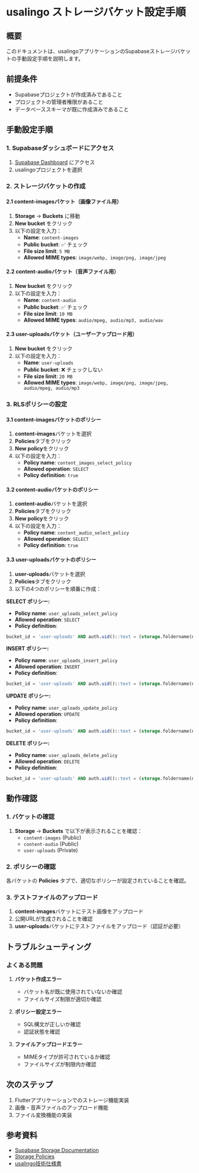 # usalingo ストレージバケット設定手順

## 概要

このドキュメントは、usalingoアプリケーションのSupabaseストレージバケットの手動設定手順を説明します。

## 前提条件

- Supabaseプロジェクトが作成済みであること
- プロジェクトの管理者権限があること
- データベーススキーマが既に作成済みであること

## 手動設定手順

### 1. Supabaseダッシュボードにアクセス

1. [Supabase Dashboard](https://supabase.com/dashboard) にアクセス
2. usalingoプロジェクトを選択

### 2. ストレージバケットの作成

#### 2.1 content-imagesバケット（画像ファイル用）

1. **Storage** → **Buckets** に移動
2. **New bucket** をクリック
3. 以下の設定を入力：
   - **Name**: `content-images`
   - **Public bucket**: ✅ チェック
   - **File size limit**: `5 MB`
   - **Allowed MIME types**: `image/webp, image/png, image/jpeg`

#### 2.2 content-audioバケット（音声ファイル用）

1. **New bucket** をクリック
2. 以下の設定を入力：
   - **Name**: `content-audio`
   - **Public bucket**: ✅ チェック
   - **File size limit**: `10 MB`
   - **Allowed MIME types**: `audio/mpeg, audio/mp3, audio/wav`

#### 2.3 user-uploadsバケット（ユーザーアップロード用）

1. **New bucket** をクリック
2. 以下の設定を入力：
   - **Name**: `user-uploads`
   - **Public bucket**: ❌ チェックしない
   - **File size limit**: `20 MB`
   - **Allowed MIME types**: `image/webp, image/png, image/jpeg, audio/mpeg, audio/mp3`

### 3. RLSポリシーの設定

#### 3.1 content-imagesバケットのポリシー

1. **content-images**バケットを選択
2. **Policies**タブをクリック
3. **New policy**をクリック
4. 以下の設定を入力：
   - **Policy name**: `content_images_select_policy`
   - **Allowed operation**: `SELECT`
   - **Policy definition**: `true`

#### 3.2 content-audioバケットのポリシー

1. **content-audio**バケットを選択
2. **Policies**タブをクリック
3. **New policy**をクリック
4. 以下の設定を入力：
   - **Policy name**: `content_audio_select_policy`
   - **Allowed operation**: `SELECT`
   - **Policy definition**: `true`

#### 3.3 user-uploadsバケットのポリシー

1. **user-uploads**バケットを選択
2. **Policies**タブをクリック
3. 以下の4つのポリシーを順番に作成：

**SELECT ポリシー:**
- **Policy name**: `user_uploads_select_policy`
- **Allowed operation**: `SELECT`
- **Policy definition**: 
```sql
bucket_id = 'user-uploads' AND auth.uid()::text = (storage.foldername(name))[1]
```

**INSERT ポリシー:**
- **Policy name**: `user_uploads_insert_policy`
- **Allowed operation**: `INSERT`
- **Policy definition**: 
```sql
bucket_id = 'user-uploads' AND auth.uid()::text = (storage.foldername(name))[1]
```

**UPDATE ポリシー:**
- **Policy name**: `user_uploads_update_policy`
- **Allowed operation**: `UPDATE`
- **Policy definition**: 
```sql
bucket_id = 'user-uploads' AND auth.uid()::text = (storage.foldername(name))[1]
```

**DELETE ポリシー:**
- **Policy name**: `user_uploads_delete_policy`
- **Allowed operation**: `DELETE`
- **Policy definition**: 
```sql
bucket_id = 'user-uploads' AND auth.uid()::text = (storage.foldername(name))[1]
```

## 動作確認

### 1. バケットの確認

1. **Storage** → **Buckets** で以下が表示されることを確認：
   - `content-images` (Public)
   - `content-audio` (Public)
   - `user-uploads` (Private)

### 2. ポリシーの確認

各バケットの **Policies** タブで、適切なポリシーが設定されていることを確認。

### 3. テストファイルのアップロード

1. **content-images**バケットにテスト画像をアップロード
2. 公開URLが生成されることを確認
3. **user-uploads**バケットにテストファイルをアップロード（認証が必要）

## トラブルシューティング

### よくある問題

1. **バケット作成エラー**
   - バケット名が既に使用されていないか確認
   - ファイルサイズ制限が適切か確認

2. **ポリシー設定エラー**
   - SQL構文が正しいか確認
   - 認証状態を確認

3. **ファイルアップロードエラー**
   - MIMEタイプが許可されているか確認
   - ファイルサイズが制限内か確認

## 次のステップ

1. Flutterアプリケーションでのストレージ機能実装
2. 画像・音声ファイルのアップロード機能
3. ファイル変換機能の実装

## 参考資料

- [Supabase Storage Documentation](https://supabase.com/docs/guides/storage)
- [Storage Policies](https://supabase.com/docs/guides/storage/policies)
- [usalingo技術仕様書](../development/usalingo_04_technical_requirements.md)


